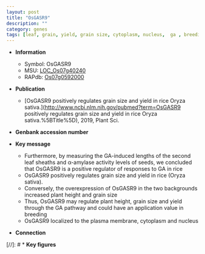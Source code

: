 ```yaml
---
layout: post
title: "OsGASR9"
description: ""
category: genes
tags: [leaf, grain, yield, grain size, cytoplasm, nucleus,  ga , breeding, height, plant height, GA, plasma membrane]
---
```


* **Information**  
    + Symbol: OsGASR9  
    + MSU: [LOC_Os07g40240](http://rice.uga.edu/cgi-bin/ORF_infopage.cgi?orf=LOC_Os07g40240)  
    + RAPdb: [Os07g0592000](https://rapdb.dna.affrc.go.jp/locus/?name=Os07g0592000)  

* **Publication**  
    + [OsGASR9 positively regulates grain size and yield in rice Oryza sativa.](http://www.ncbi.nlm.nih.gov/pubmed?term=OsGASR9 positively regulates grain size and yield in rice Oryza sativa.%5BTitle%5D), 2019, Plant Sci.

* **Genbank accession number**  

* **Key message**  
    + Furthermore, by measuring the GA-induced lengths of the second leaf sheaths and α-amylase activity levels of seeds, we concluded that OsGASR9 is a positive regulator of responses to GA in rice
    + OsGASR9 positively regulates grain size and yield in rice (Oryza sativa).
    + Conversely, the overexpression of OsGASR9 in the two backgrounds increased plant height and grain size
    + Thus, OsGASR9 may regulate plant height, grain size and yield through the GA pathway and could have an application value in breeding
    + OsGASR9 localized to the plasma membrane, cytoplasm and nucleus

* **Connection**  

[//]: # * **Key figures**  


